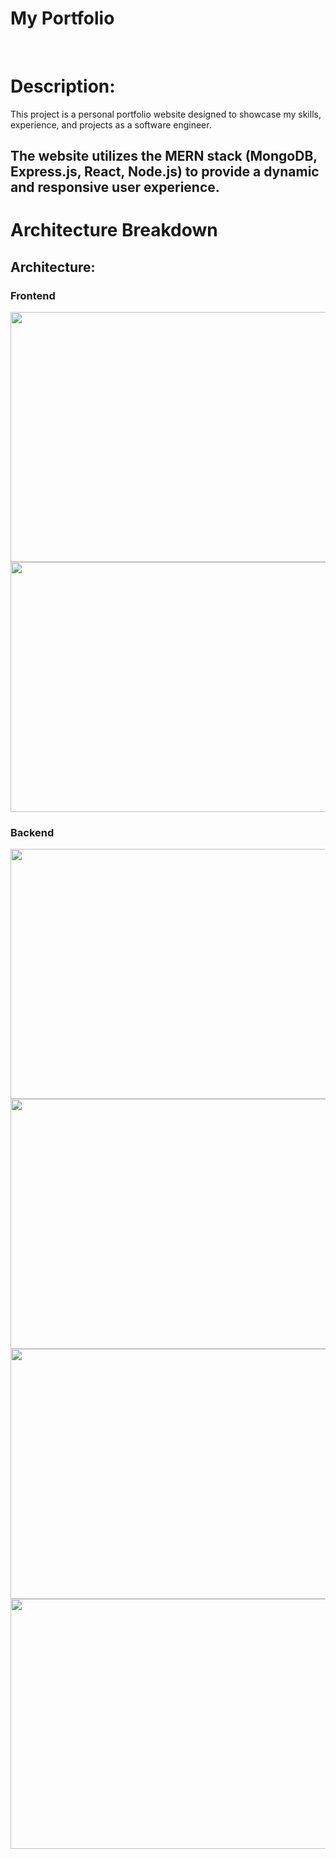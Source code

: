 # My Portfolio
<img src="./pic/YMR Portfolio - Personal - Microsoft​ Edge 10_16_2024 1_44_17 PM.png" alt=""/>
<img src="./pic/YMR Portfolio - Personal - Microsoft​ Edge 10_16_2024 1_44_27 PM.png" alt=""/>
<img src="./pic/YMR Portfolio - Personal - Microsoft​ Edge 10_16_2024 1_44_34 PM.png" alt=""/>
<img src="./pic/YMR Portfolio - Personal - Microsoft​ Edge 10_16_2024 1_44_39 PM.png" alt=""/>
<img src="./pic/YMR Portfolio - Personal - Microsoft​ Edge 10_16_2024 1_44_46 PM.png" alt=""/>
<img src="./pic/YMR Portfolio - Personal - Microsoft​ Edge 10_16_2024 1_44_51 PM.png" alt=""/>

# Description:

<p>This project is a personal portfolio website designed to showcase my skills, experience, and projects as a software engineer.</p>

## The website utilizes the MERN stack (MongoDB, Express.js, React, Node.js) to provide a dynamic and responsive user experience.


# Architecture Breakdown

## Architecture:

### Frontend

<img src="https://media.licdn.com/dms/image/D4E12AQGsDp9xrUHXqg/article-cover_image-shrink_600_2000/0/1678346936133?e=2147483647&v=beta&t=XEdhVhurSf2U4HxJDjYzXQaqayNq2wZfueNxGviwRBs" alt="" style="width:600px;height:400px"/>
<img src="https://localo.com/assets/img/definitions/what-is-bootstrap.webp" alt="" style="width:600px;height:400px"/>

### Backend

<img src="https://images.ctfassets.net/aq13lwl6616q/7cS8gBoWulxkWNWEm0FspJ/c7eb42dd82e27279307f8b9fc9b136fa/nodejs_cover_photo_smaller_size.png" alt="" style="width:600px;height:400px"/>
<img src="https://media.licdn.com/dms/image/D5612AQGDoyo0FeCniw/article-cover_image-shrink_720_1280/0/1691585795722?e=2147483647&v=beta&t=rd1TLamS7FFyUnHToGWRB4nS1mEOw7dZ_SrRHihCBdo" alt="" style="width:600px;height:400px"/>
<img src="https://miro.medium.com/v2/resize:fit:1200/1*QJnvahq_EBdUGjYQUYrhvA.png" alt="" style="width:600px;height:400px"/>
<img src="https://simpauldesign.com/wp-content/uploads/2020/02/SendGrid-new-logo.png" alt="" style="width:600px;height:400px"/>
